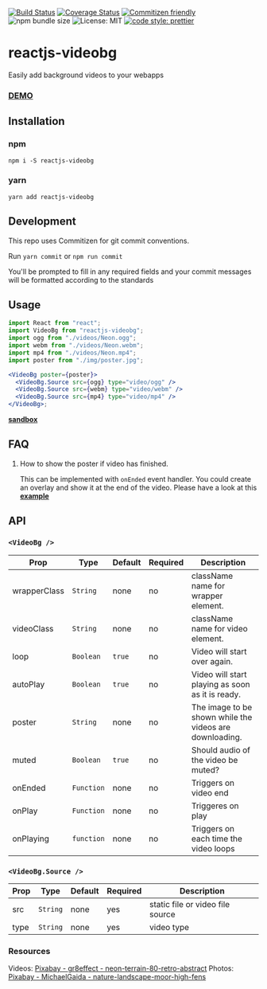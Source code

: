 [![Build Status](https://travis-ci.org/samAbeywickrama/reactjs-videobg.svg?branch=master)](https://travis-ci.org/samAbeywickrama/reactjs-videobg)
[![Coverage Status](https://coveralls.io/repos/github/samAbeywickrama/react-video-bg/badge.svg?branch=master)](https://coveralls.io/github/samAbeywickrama/react-video-bg?branch=master)
[![Commitizen friendly](https://img.shields.io/badge/commitizen-friendly-brightgreen.svg)](http://commitizen.github.io/cz-cli/)
![npm bundle size](https://img.shields.io/bundlephobia/minzip/reactjs-videobg)
![License: MIT](https://img.shields.io/badge/License-MIT-blue.svg)
[![code style: prettier](https://img.shields.io/badge/code_style-prettier-ff69b4.svg)](https://github.com/prettier/prettier)

# reactjs-videobg

Easily add background videos to your webapps

### [**DEMO**](https://qdync.csb.app/)

## Installation

### npm

`npm i -S reactjs-videobg`

### yarn

`yarn add reactjs-videobg`

## Development

This repo uses Commitizen for git commit conventions.

Run `yarn commit` or `npm run commit`

You'll be prompted to fill in any required fields and your commit messages will be formatted according to the standards

## Usage

```jsx
import React from "react";
import VideoBg from "reactjs-videobg";
import ogg from "./videos/Neon.ogg";
import webm from "./videos/Neon.webm";
import mp4 from "./videos/Neon.mp4";
import poster from "./img/poster.jpg";

<VideoBg poster={poster}>
  <VideoBg.Source src={ogg} type="video/ogg" />
  <VideoBg.Source src={webm} type="video/webm" />
  <VideoBg.Source src={mp4} type="video/mp4" />
</VideoBg>;
```

[**sandbox**](https://codesandbox.io/s/sharp-poitras-qdync)

## FAQ

1. How to show the poster if video has finished.

    This can be implemented with `onEnded` event handler. You could create an overlay and show it at the end of the video. Please have a look at this [**example**](https://github.com/samAbeywickrama/reactjs-videobg/blob/master/examples/cra/src/showPosterOnEnd)  

    

## API

### `<VideoBg />`

| Prop         | Type       | Default | Required | Description                                             |
|--------------|------------|---------|----------|---------------------------------------------------------|
| wrapperClass | `String`   | none    | no       | className name for wrapper element.                     |
| videoClass   | `String`   | none    | no       | className name for video element.                       |
| loop         | `Boolean`  | `true`  | no       | Video will start over again.                            |
| autoPlay     | `Boolean`  | `true`  | no       | Video will start playing as soon as it is ready.        |
| poster       | `String`   | none    | no       | The image to be shown while the videos are downloading. |
| muted        | `Boolean`  | `true`  | no       | Should audio of the video be muted?                     |
| onEnded      | `Function` | none    | no       | Triggers on video end                                   |
| onPlay       | `Function` | none    | no       | Triggeres on play                                       |
| onPlaying    | `function` | none    | no       | Triggers on each time the video loops                   |

### `<VideoBg.Source />`

| Prop | Type     | Default | Required | Description                      |
|------|----------|---------|----------|----------------------------------|
| src  | `String` | none    | yes      | static file or video file source |
| type | `String` | none    | yes      | video type                       |

### Resources

Videos: [Pixabay - gr8effect - neon-terrain-80-retro-abstract](https://pixabay.com/videos/neon-terrain-80-retro-abstract-21368/)
Photos: [Pixabay - MichaelGaida - nature-landscape-moor-high-fens](https://pixabay.com/photos/nature-landscape-moor-high-fens-4356963/)
